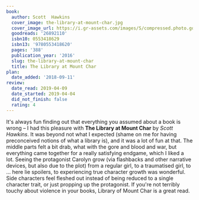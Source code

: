 ```yaml
---
book:
  author: Scott  Hawkins
  cover_image: the-library-at-mount-char.jpg
  cover_image_url: https://i.gr-assets.com/images/S/compressed.photo.goodreads.com/books/1453225113l/26892110._SX98_.jpg
  goodreads: '26892110'
  isbn10: 0553418629
  isbn13: '9780553418620'
  pages: '388'
  publication_year: '2016'
  slug: the-library-at-mount-char
  title: The Library at Mount Char
plan:
  date_added: '2018-09-11'
review:
  date_read: 2019-04-09
  date_started: 2019-04-04
  did_not_finish: false
  rating: 4
---
```


It's always fun finding out that everything you assumed about a book is wrong – I had this pleasure with **The Library at Mount Char** by *Scott Hawkins*. It was beyond not what I expected (shame on me for having preconceived notions of what a library is), and it was a lot of fun at that. The middle parts felt a bit drab, what with the gore and blood and war, but everything came together for a really satisfying endgame, which I liked a lot. Seeing the protagonist Carolyn grow (via flashbacks and other narrative devices, but also due to the plot) from a regular girl, to a traumatised girl, to … here lie spoilers, to experiencing true character growth was wonderful. Side characters feel fleshed out instead of being reduced to a single character trait, or just propping up the protagonist. If you're not terribly touchy about violence in your books, Library of Mount Char is a great read.
